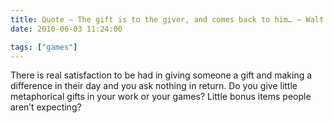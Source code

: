 ```yaml
---
title: Quote – The gift is to the giver, and comes back to him… – Walt Whitman
date: 2010-06-03 11:24:00

tags: ["games"]
---
```


There is real satisfaction to be had in giving someone a gift and making
a difference in their day and you ask nothing in return.
Do you give little metaphorical gifts in your work or your games? Little
bonus items people aren’t expecting?
